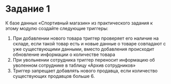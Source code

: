 # <b>Задание 1</b>

К базе данных «Спортивный магазин» из практического задания к этому модулю создайте следующие триггеры:<br>
<ol>
<li>При добавлении нового товара триггер проверяет его наличие на складе, если такой товар есть и новые данные о товаре совпадают с уже существующими данными, вместо добавления происходит обновление информации о количестве товара</li>
<li>При увольнении сотрудника триггер переносит информацию об уволенном сотруднике в таблицу «Архив сотрудников»</li>
<li>Триггер запрещает добавлять нового продавца, если количество существующих продавцов больше 6.</li>
</ol>
